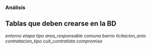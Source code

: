 ### Análisis

## Tablas que deben crearse en la BD

*entorno*
*etapa*
*tipo*
*area_responsable*
*comuna*
*barrio*
*licitacion_anio*
*contratacion_tipo*
*cuit_contratista*
*compromiso*